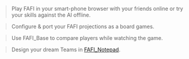 
> Play FAFI in your smart-phone browser with your friends online or try your skills against the AI offline.

> Configure & port your FAFI projections as a board games.

> Use FAFI_Base to compare players while watching the game.

> Design your dream Teams in [FAFI_Notepad](./FafiNotepad.md).
